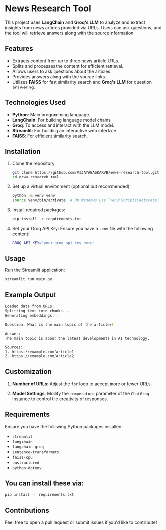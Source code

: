 # News Research Tool

This project uses **LangChain** and **Groq's LLM** to analyze and extract insights from news articles provided via URLs. Users can ask questions, and the tool will retrieve answers along with the source information.

## Features
- Extracts content from up to three news article URLs.
- Splits and processes the content for efficient retrieval.
- Allows users to ask questions about the articles.
- Provides answers along with the source links.
- Utilizes **FAISS** for fast similarity search and **Groq's LLM** for question answering.

## Technologies Used
- **Python**: Main programming language.
- **LangChain**: For building language model chains.
- **Groq**: To access and interact with the LLM model.
- **Streamlit**: For building an interactive web interface.
- **FAISS**: For efficient similarity search.

## Installation

1. Clone the repository:
   ```bash
   git clone https://github.com/VIJAYABASKARVB/news-research-tool.git
   cd news-research-tool
   ```

2. Set up a virtual environment (optional but recommended):
   ```bash
   python -m venv venv
   source venv/bin/activate  # On Windows use `venv\Scripts\activate`
   ```

3. Install required packages:
   ```bash
   pip install -r requirements.txt
   ```

4. Set your Groq API Key: Ensure you have a `.env` file with the following content:
   ```bash
   GROQ_API_KEY="your_groq_api_key_here"
   ```

## Usage

Run the Streamlit application:
```bash
streamlit run main.py
```

## Example Output

```bash
Loaded data from URLs.
Splitting text into chunks...
Generating embeddings...

Question: What is the main topic of the articles?

Answer:
The main topic is about the latest developments in AI technology.

Sources:
1. https://example.com/article1
2. https://example.com/article2
```

## Customization

1. **Number of URLs**: Adjust the `for` loop to accept more or fewer URLs.

2. **Model Settings**: Modify the `temperature` parameter of the `ChatGroq` instance to control the creativity of responses.

## Requirements

Ensure you have the following Python packages installed:

- `streamlit`
- `langchain`
- `langchain-groq`
- `sentence-transformers`
- `faiss-cpu`
- `unstructured`
- `python-dotenv`

## You can install these via:
```bash
pip install -r requirements.txt
```

## Contributions

Feel free to open a pull request or submit issues if you'd like to contribute!
